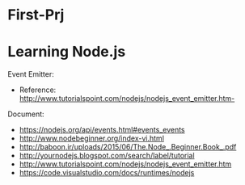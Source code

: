 # First-Prj
# Learning Node.js

Event Emitter:

- Reference: http://www.tutorialspoint.com/nodejs/nodejs_event_emitter.htm- 


Document:

- https://nodejs.org/api/events.html#events_events
- http://www.nodebeginner.org/index-vi.html
- http://baboon.ir/uploads/2015/06/The.Node_.Beginner.Book_.pdf
- http://yournodejs.blogspot.com/search/label/tutorial
- http://www.tutorialspoint.com/nodejs/nodejs_event_emitter.htm
- https://code.visualstudio.com/docs/runtimes/nodejs
